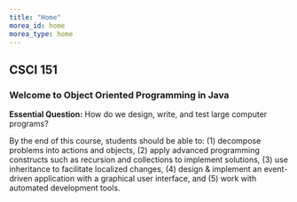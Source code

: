 ```yaml
---
title: "Home"
morea_id: home
morea_type: home
---
```


## CSCI 151

### Welcome to Object Oriented Programming in Java 
**Essential Question:** How do we design, write, and test large computer programs?

By the end of this course, students should be able to: (1) decompose problems into actions and objects, (2) apply advanced programming constructs such as recursion and collections to implement solutions, (3) use inheritance to facilitate localized changes, (4) design & implement an event-driven application with a graphical user interface, and (5) work with automated development tools.

<!--### Materials

<!--<div style="float: right">
    <img src="/morea/01.WOD-intro/eclipse.jpg" title="Eclipse IDE" width="100"/>
</div>

#### Laptop

To explore and implement the topics we will be discussing in class, you will need a laptop.

#### Integrated Development Environment
You will need to work on programming assignments outside of class time. In this course, we will be using [Eclipse IDE for Java Developers](http://www.eclipse.org/downloads/), which is freely available for Windows, Mac, and Linux.-->
<!--### Syllabus
[Overview of course policies]({{site.baseurl}}/morea/materials/Syllabus.pdf)
**Office Hours:**
  * Tuesday 12:30-1:30
  * Wednesday 12:30-1:30
  * Thursday 2:00-3:00### Course Schedule
Tentative [course calendar](https://www.dropbox.com/s/1mmxb1i9e5x3pah/calendar.xlsx?dl=0), updated weekly.-->